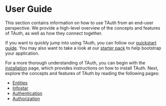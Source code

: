 # User Guide

This section contains information on how to use TAuth from an end-user perspective.
We provide a high-level overview of the concepts and features of TAuth, as well as how they connect together.

If you want to quickly jump into using TAuth, you can follow our [quickstart guide](./quickstart.md).
You may also want to take a look at our [starter pack](https://github.com/TeiaLabs/tauth-stater-pack) to help bootstrap your application.

For a more thorough understanding of TAuth, you can begin with the [installation](./installation.md) page, which provides instructions on how to install TAuth.
Next, explore the concepts and features of TAuth by reading the following pages:

- [Entities](./entity.md)
- [Infostar](./infostar.md)
- [Authentication](./authn.md)
- [Authorization](./authz.md)
